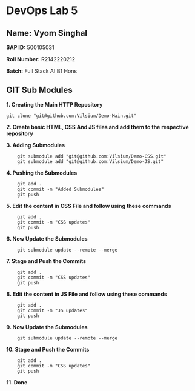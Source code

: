 # DevOps Lab 5

## Name: Vyom Singhal
**SAP ID:** 500105031

**Roll Number:** R2142220212

**Batch:** Full Stack AI B1 Hons

## GIT Sub Modules

**1. Creating the Main HTTP Repository**
```
git clone "git@github.com:Vilsium/Demo-Main.git"
```
**2. Create basic HTML, CSS And JS files and add them to the respective repository**

**3. Adding Submodules**
```
    git submodule add "git@github.com:Vilsium/Demo-CSS.git"
    git submodule add "git@github.com:Vilsium/Demo-JS.git"
```

**4. Pushing the Submodules**
```
    git add .
    git commit -m "Added Submodules"
    git push
```

**5. Edit the content in CSS File and follow using these commands**
```
    git add .
    git commit -m "CSS updates"
    git push
```
**6. Now Update the Submodules**
```
    git submodule update --remote --merge
```

**7. Stage and Push the Commits**
```
    git add .
    git commit -m "CSS updates"
    git push
```

**8. Edit the content in JS File and follow using these commands**
```
    git add .
    git commit -m "JS updates"
    git push
```
**9. Now Update the Submodules**
```
    git submodule update --remote --merge
```

**10. Stage and Push the Commits**
```
    git add .
    git commit -m "CSS updates"
    git push
```

**11. Done**